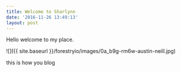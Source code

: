 ```yaml
---
title: Welcome to Sharlynn
date: '2016-11-26 13:49:13'
layout: post
---
```

Hello welcome to my place.

![]({{ site.baseurl }}/forestryio/images/0a_b9g-rm6w-austin-neill.jpg)

this is how you blog